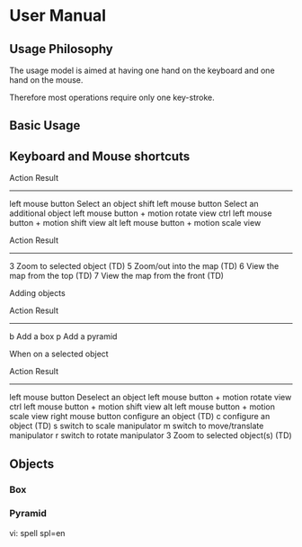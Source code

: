# User Manual

## Usage Philosophy

The usage model is aimed at having one hand on the keyboard
and one hand on the mouse.

Therefore most operations require only one key-stroke.

## Basic Usage



## Keyboard and Mouse shortcuts

Action                              Result
-------------------------------     ----------------------------------
left mouse button                   Select an object
shift left mouse button             Select an additional object
left mouse button + motion          rotate view
ctrl left mouse button + motion     shift view
alt left mouse button + motion      scale view


Action                              Result
-------------------------------     ----------------------------------
3                                   Zoom to selected object (TD)
5                                   Zoom/out into the map  (TD)
6                                   View the map from the top (TD)
7                                   View the map from the front (TD)

Adding objects

Action                              Result
-------------------------------     ----------------------------------
b                                   Add a box
p                                   Add a pyramid



When on a selected object

Action                              Result
-------------------------------     ----------------------------------
left mouse button                   Deselect an object
left mouse button + motion          rotate view
ctrl left mouse button + motion     shift view
alt left mouse button + motion      scale view
right mouse button                  configure an object (TD)
c                                   configure an object (TD)
s                                   switch to scale manipulator
m                                   switch to move/translate manipulator
r                                   switch to rotate manipulator
3                                   Zoom to selected object(s) (TD)


## Objects

### Box

### Pyramid


vi: spell spl=en

